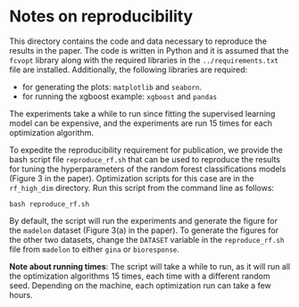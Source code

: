 # Notes on reproducibility

This directory contains the code and data necessary to reproduce the results in the paper. The code is written in Python and it is assumed that the `fcvopt` library along with the required libraries in the `../requirements.txt` file are installed. Additionally, the following libraries are required:
- for generating the plots: `matplotlib` and `seaborn`. 
- for running the xgboost example: `xgboost` and `pandas`

The experiments take a while to run since fitting the supervised learning model can be expensive, and the experiments are run 15 times for each optimization algorithm. 

To expedite the reproducibility requirement for publication, we provide the bash script file `reproduce_rf.sh` that can be used to reproduce the results for tuning the hyperparameters of the random forest classifications models (Figure 3 in the paper). Optimization scripts for this case are in the `rf_high_dim` directory. Run this script from the command line as follows:

```{bash}
bash reproduce_rf.sh 
```

By default, the script will run the experiments and generate the figure for the `madelon` dataset (Figure 3(a) in the paper). To generate the figures for the other two datasets, change the `DATASET` variable in the `reproduce_rf.sh` file from `madelon` to either `gina` or `bioresponse`.

**Note about running times**:
The script will take a while to run, as it will run all the optimization algorithms 15 times, each time with a different random seed. Depending on the machine, each optimization run can take a few hours.